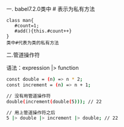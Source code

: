 一. babel7.2.0类中 # 表示为私有方法
```
class man{
   #count=1;
   #add(){this.#count++}
}
类中#代表为类的私有方法
```

二.管道操作符

  语法：expression |> function

 ```bash
 const double = (n) => n * 2;
 const increment = (n) => n + 1;

 // 没有用管道操作符
 double(increment(double(5))); // 22

 // 用上管道操作符之后
 5 |> double |> increment |> double; // 22

 ```

